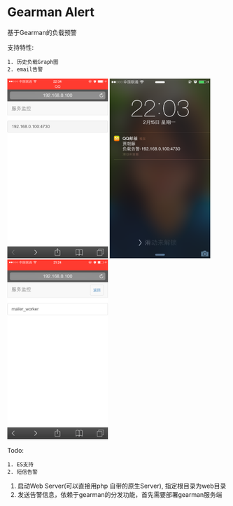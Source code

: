 Gearman Alert
====

基于Gearman的负载预警

支持特性:

	1. 历史负载Graph图
	2. email告警

<img src="./intro/001.png" witdh=269 height=410 alt="001"/>
<img src="./intro/002.png" witdh=269 height=410 alt="002"/>
<img src="./intro/003.png" witdh=269 height=410 alt="003"/>

Todo:

	1. ES支持
	2. 短信告警

1. 启动Web Server(可以直接用php 自带的原生Server), 指定根目录为web目录
2. 发送告警信息，依赖于gearman的分发功能，首先需要部署gearman服务端
